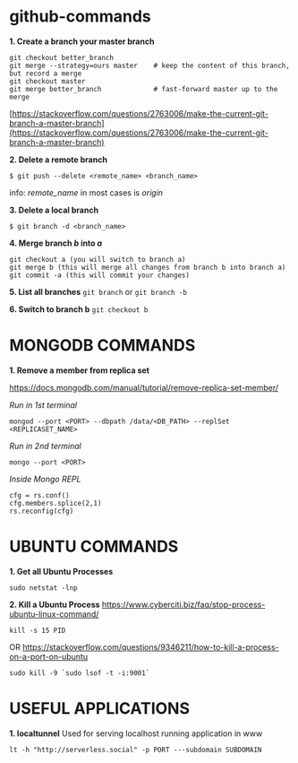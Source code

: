 # github-commands


**1. Create a branch your master branch**
```
git checkout better_branch
git merge --strategy=ours master    # keep the content of this branch, but record a merge
git checkout master
git merge better_branch             # fast-forward master up to the merge
```
[https://stackoverflow.com/questions/2763006/make-the-current-git-branch-a-master-branch](https://stackoverflow.com/questions/2763006/make-the-current-git-branch-a-master-branch)

**2. Delete a remote branch**
```
$ git push --delete <remote_name> <branch_name>
```
info: *remote_name* in most cases is *origin*

**3. Delete a local branch**
```
$ git branch -d <branch_name>
```

**4. Merge branch *b* into *a***
```
git checkout a (you will switch to branch a)
git merge b (this will merge all changes from branch b into branch a)
git commit -a (this will commit your changes)
```

**5. List all branches**
`git branch`
or
`git branch -b`

**6. Switch to branch b**
`git checkout b`









# MONGODB COMMANDS

**1. Remove a member from replica set**

https://docs.mongodb.com/manual/tutorial/remove-replica-set-member/

*Run in 1st terminal*
```
mongod --port <PORT> --dbpath /data/<DB_PATH> --replSet <REPLICASET_NAME>
```

*Run in 2nd terminal*
```
mongo --port <PORT>
```

*Inside Mongo REPL*
```
cfg = rs.conf()
cfg.members.splice(2,1)
rs.reconfig(cfg)
```


# UBUNTU COMMANDS

**1. Get all Ubuntu Processes**
```
sudo netstat -lnp
```

**2. Kill a Ubuntu Process**
https://www.cyberciti.biz/faq/stop-process-ubuntu-linux-command/
```
kill -s 15 PID
```

OR
https://stackoverflow.com/questions/9346211/how-to-kill-a-process-on-a-port-on-ubuntu
```
sudo kill -9 `sudo lsof -t -i:9001`
```


# USEFUL APPLICATIONS

**1. localtunnel**
Used for serving localhost running application in www

`lt -h "http://serverless.social" -p PORT ---subdomain SUBDOMAIN`
